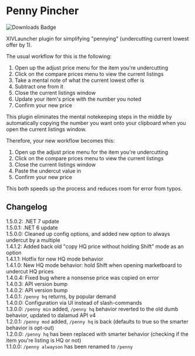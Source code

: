 # Penny Pincher
![Downloads Badge](https://img.shields.io/endpoint?url=https%3A%2F%2Fvz32sgcoal.execute-api.us-east-1.amazonaws.com%2FPennyPincher)

XIVLauncher plugin for simplifying "pennying" (undercutting current lowest offer by 1).

The usual workflow for this is the following:
1. Open up the adjust price menu for the item you're undercutting
2. Click on the compare prices menu to view the current listings
3. Take a mental note of what the current lowest offer is
4. Subtract one from it
5. Close the current listings window
6. Update your item's price with the number you noted
7. Confirm your new price

This plugin eliminates the mental notekeeping steps in the middle by automatically copying the number you want onto your clipboard when you open the current listings window.

Therefore, your new workflow becomes this:
1. Open up the adjust price menu for the item you're undercutting
2. Click on the compare prices menu to view the current listings
3. Close the current listings window
4. Paste the undercut value in
5. Confirm your new price

This both speeds up the process and reduces room for error from typos.

## Changelog
1.5.0.2: .NET 7 update  
1.5.0.1: .NET 6 update  
1.5.0.0: Cleaned up config options, and added new option to always undercut by a multiple  
1.4.1.2: Added back old "copy HQ price without holding Shift" mode as an option  
1.4.1.1: Hotfix for new HQ mode behavior  
1.4.1.0: New HQ mode behavior: hold Shift when opening marketboard to undercut HQ prices  
1.4.0.4: Fixed bug where a nonsense price was copied on error  
1.4.0.3: API version bump  
1.4.0.2: API version bump  
1.4.0.1: `/penny hq` returns, by popular demand  
1.4.0.0: Configuration via UI instead of slash-commands  
1.3.0.0: `/penny min` added, `/penny hq` behavior reverted to the old dumb behavior, updated to dalamud API v4  
1.2.0.1: `/penny mod` added, `/penny hq` is back (defaults to true so the smarter behavior is opt-out)  
1.2.0.0: `/penny hq` has been replaced with smarter behavior (checking if the item you're listing is HQ or not)  
1.1.0.0: `/penny alwayson` has been renamed to `/penny`
